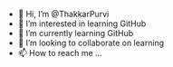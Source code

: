 - 👋 Hi, I’m @ThakkarPurvi
- 👀 I’m interested in learning GitHub
- 🌱 I’m currently learning GitHub
- 💞️ I’m looking to collaborate on learning
- 📫 How to reach me ...

<!---
ThakkarPurvi/ThakkarPurvi is a ✨ special ✨ repository because its `README.md` (this file) appears on your GitHub profile.
You can click the Preview link to take a look at your changes.
--->
